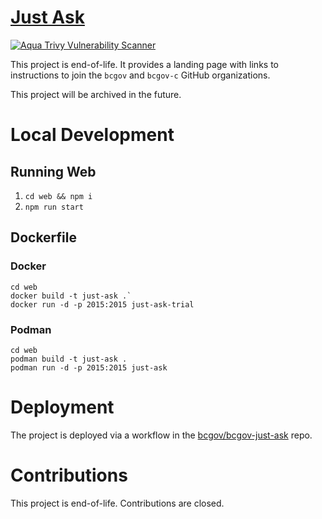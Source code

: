 # [Just Ask](https://justask.cloud)
[![Aqua Trivy Vulnerability Scanner](https://github.com/patricksimonian/just-ask/actions/workflows/trivy.yaml/badge.svg)](https://github.com/patricksimonian/just-ask/actions/workflows/trivy.yaml)

This project is end-of-life. It provides a landing page with links to instructions to join the `bcgov` and `bcgov-c` GitHub organizations. 

This project will be archived in the future.

# Local Development

## Running Web

1. `cd web && npm i`
1. `npm run start`


## Dockerfile

### Docker

```
cd web
docker build -t just-ask .`
docker run -d -p 2015:2015 just-ask-trial
```

### Podman

```
cd web
podman build -t just-ask .
podman run -d -p 2015:2015 just-ask
```

# Deployment

The project is deployed via a workflow in the [bcgov/bcgov-just-ask](https://github.com/bcgov/bcgov-just-ask) repo.

# Contributions

This project is end-of-life. Contributions are closed.



